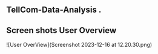 ## TellCom-Data-Analysis .
## Screen shots User Overview
![User OverView](Screenshot 2023-12-16 at 12.20.30.png)
